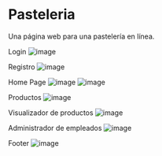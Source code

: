 # Pasteleria
Una página web para una pastelería en línea.

Login
![image](https://github.com/ChristopherVelasco03/Pasteleria/assets/155390541/aabb62ad-b033-4835-b1ae-647e116d3159)

Registro
![image](https://github.com/ChristopherVelasco03/Pasteleria/assets/155390541/88c16449-ffb4-4205-a986-fd0559ee511d)

Home Page
![image](https://github.com/ChristopherVelasco03/Pasteleria/assets/155390541/15a86b1e-eb05-490b-bdc9-be62dee721cc)
![image](https://github.com/ChristopherVelasco03/Pasteleria/assets/155390541/f64d23e7-94fd-49d6-93f9-e962e80ba5ca)

Productos
![image](https://github.com/ChristopherVelasco03/Pasteleria/assets/155390541/5c61330e-3d1b-466b-be50-3eeec08fa86e)

Visualizador de productos
![image](https://github.com/ChristopherVelasco03/Pasteleria/assets/155390541/b6d6c0f6-8198-48a1-abe8-26e0e153313d)

Administrador de empleados
![image](https://github.com/ChristopherVelasco03/Pasteleria/assets/155390541/cce55c35-27ec-44cb-9899-a4ad6d9d4ec5)

Footer
![image](https://github.com/ChristopherVelasco03/Pasteleria/assets/155390541/30ab635c-1f88-47b7-a6c3-a55ad20d1f88)
